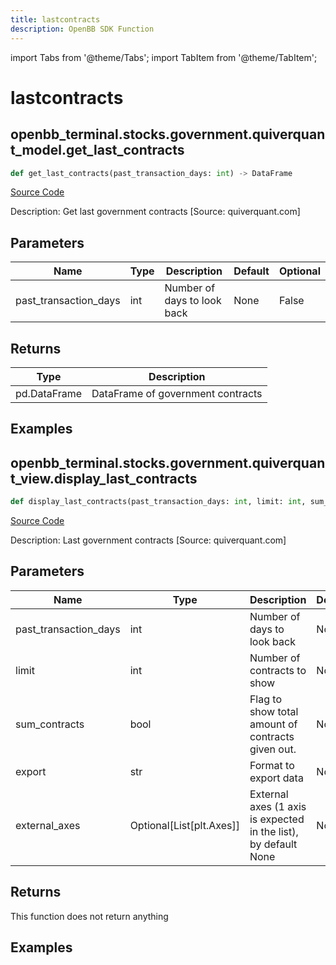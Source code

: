 ```yaml
---
title: lastcontracts
description: OpenBB SDK Function
---
```


import Tabs from '@theme/Tabs';
import TabItem from '@theme/TabItem';

# lastcontracts

<Tabs>
<TabItem value="model" label="Model" default>

## openbb_terminal.stocks.government.quiverquant_model.get_last_contracts

```python title='openbb_terminal/stocks/government/quiverquant_model.py'
def get_last_contracts(past_transaction_days: int) -> DataFrame
```
[Source Code](https://github.com/OpenBB-finance/OpenBBTerminal/tree/main/openbb_terminal/stocks/government/quiverquant_model.py#L377)

Description: Get last government contracts [Source: quiverquant.com]

## Parameters

| Name | Type | Description | Default | Optional |
| ---- | ---- | ----------- | ------- | -------- |
| past_transaction_days | int | Number of days to look back | None | False |

## Returns

| Type | Description |
| ---- | ----------- |
| pd.DataFrame | DataFrame of government contracts |

## Examples



</TabItem>
<TabItem value="view" label="View">

## openbb_terminal.stocks.government.quiverquant_view.display_last_contracts

```python title='openbb_terminal/stocks/government/quiverquant_view.py'
def display_last_contracts(past_transaction_days: int, limit: int, sum_contracts: bool, export: str, external_axes: Optional[List[matplotlib.axes._axes.Axes]]) -> None
```
[Source Code](https://github.com/OpenBB-finance/OpenBBTerminal/tree/main/openbb_terminal/stocks/government/quiverquant_view.py#L225)

Description: Last government contracts [Source: quiverquant.com]

## Parameters

| Name | Type | Description | Default | Optional |
| ---- | ---- | ----------- | ------- | -------- |
| past_transaction_days | int | Number of days to look back | None | False |
| limit | int | Number of contracts to show | None | False |
| sum_contracts | bool | Flag to show total amount of contracts given out. | None | False |
| export | str | Format to export data | None | False |
| external_axes | Optional[List[plt.Axes]] | External axes (1 axis is expected in the list), by default None | None | True |

## Returns

This function does not return anything

## Examples



</TabItem>
</Tabs>